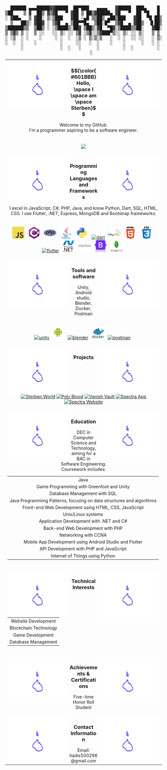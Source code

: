 <pre align="center">




  ██████ ▄▄▄█████▓▓█████  ██▀███   ▄▄▄▄   ▓█████  ███▄    █ 
▒██    ▒ ▓  ██▒ ▓▒▓█   ▀ ▓██ ▒ ██▒▓█████▄ ▓█   ▀  ██ ▀█   █ 
░ ▓██▄   ▒ ▓██░ ▒░▒███   ▓██ ░▄█ ▒▒██▒ ▄██▒███   ▓██  ▀█ ██▒
  ▒   ██▒░ ▓██▓ ░ ▒▓█  ▄ ▒██▀▀█▄  ▒██░█▀  ▒▓█  ▄ ▓██▒  ▐▌██▒
▒██████▒▒  ▒██▒ ░ ░▒████▒░██▓ ▒██▒░▓█  ▀█▓░▒████▒▒██░   ▓██░
▒ ▒▓▒ ▒ ░  ▒ ░░   ░░ ▒░ ░░ ▒▓ ░▒▓░░▒▓███▀▒░░ ▒░ ░░ ▒░   ▒ ▒ 
░ ░▒  ░ ░    ░     ░ ░  ░  ░▒ ░ ▒░▒░▒   ░  ░ ░  ░░ ░░   ░ ▒░
░  ░  ░    ░         ░     ░░   ░  ░    ░    ░      ░   ░ ░ 
      ░              ░  ░   ░      ░         ░  ░         ░ 
      ░
</pre>


<table align="center">
  <!-- WELCOME MESSAGE (1) -->
  <tr>
    <td align="center" width="40%">
      <img src="assets/PurpleFlame.gif" align="left" height="150">
      <img src="assets/PurpleFlame.gif" align="right" height="150">
      <div align="center">
        <h3>$${\color{#601BBB}Hello, \space I \space am \space Sterben}$$</h3>
        Welcome to my GitHub.
        <br>
        I'm a programmer aspiring to be a software engineer.
        <br>
        <br>
        <br>
        <!-- GIF -->
        <img src="assets/Aesthetic.gif" align="center" width="450">
        <br>
      </div>
      <br>
    </td>
  </tr>

  

  <!-- PROGRAMMING LANGUAGES (2) -->
  <tr>
    <td align="center" width="40%">
      <img src="assets/PurpleFlame.gif" align="left" height="150">
      <img src="assets/PurpleFlame.gif" align="right" height="150">
      <h3 align="center">
        Programming Languages and Frameworks
      </h3>
      <div align="center">
        I excel in JavaScript, C#, PHP, Java, and know Python, Dart, SQL, HTML, CSS.
        I use Flutter, .NET, Express, MongoDB and Bootstrap frameworks.
        <br>
        <br>
        <br>
        <a href="https://developer.mozilla.org/en-US/docs/Web/JavaScript" target="_blank" rel="noreferrer"> <img src="https://raw.githubusercontent.com/devicons/devicon/master/icons/javascript/javascript-original.svg" alt="javascript" width="40" height="40"/></a> &nbsp
        <a href="https://www.w3schools.com/cs/" target="_blank" rel="noreferrer"> <img src="https://raw.githubusercontent.com/devicons/devicon/master/icons/csharp/csharp-original.svg" alt="csharp" width="40" height="40"/></a> &nbsp
        <a href="https://www.php.net" target="_blank" rel="noreferrer"> <img src="https://raw.githubusercontent.com/devicons/devicon/master/icons/php/php-original.svg" alt="php" width="40" height="40"/></a> &nbsp
        <a href="https://www.java.com" target="_blank" rel="noreferrer"> <img src="https://raw.githubusercontent.com/devicons/devicon/master/icons/java/java-original.svg" alt="java" width="40" height="40"/></a> &nbsp
        <a href="https://www.python.org" target="_blank" rel="noreferrer"> <img src="https://raw.githubusercontent.com/devicons/devicon/master/icons/python/python-original.svg" alt="python" width="40" height="40"/></a> &nbsp
        <a href="https://dart.dev" target="_blank" rel="noreferrer"> <img src="https://www.vectorlogo.zone/logos/dartlang/dartlang-icon.svg" alt="dart" width="40" height="40"/></a> &nbsp
        <a href="https://www.mysql.com/" target="_blank" rel="noreferrer"> <img src="https://raw.githubusercontent.com/devicons/devicon/master/icons/mysql/mysql-original-wordmark.svg" alt="mysql" width="40" height="40"/></a> &nbsp
        <a href="https://www.w3.org/html/" target="_blank" rel="noreferrer"> <img src="https://raw.githubusercontent.com/devicons/devicon/master/icons/html5/html5-original-wordmark.svg" alt="html5" width="40" height="40"/></a> &nbsp
        <a href="https://www.w3schools.com/css/" target="_blank" rel="noreferrer"> <img src="https://raw.githubusercontent.com/devicons/devicon/master/icons/css3/css3-original-wordmark.svg" alt="css3" width="40" height="40"/></a> &nbsp
        <br>
        <a href="https://flutter.dev" target="_blank" rel="noreferrer"> <img src="https://www.vectorlogo.zone/logos/flutterio/flutterio-icon.svg" alt="flutter" width="40" height="40"/></a> &nbsp
        <a href="https://dotnet.microsoft.com/" target="_blank" rel="noreferrer"> <img src="https://raw.githubusercontent.com/devicons/devicon/master/icons/dot-net/dot-net-original-wordmark.svg" alt="dotnet" width="40" height="40"/></a> &nbsp
        <a href="https://expressjs.com" target="_blank" rel="noreferrer"> <img src="https://raw.githubusercontent.com/devicons/devicon/master/icons/express/express-original-wordmark.svg" alt="express" width="40" height="40"/></a> &nbsp
        <a href="https://getbootstrap.com" target="_blank" rel="noreferrer"> <img src="https://raw.githubusercontent.com/devicons/devicon/master/icons/bootstrap/bootstrap-plain-wordmark.svg" alt="bootstrap" width="40" height="40"/></a> &nbsp
        <a href="https://www.mongodb.com/" target="_blank" rel="noreferrer"> <img src="https://raw.githubusercontent.com/devicons/devicon/master/icons/mongodb/mongodb-original-wordmark.svg" alt="mongodb" width="40" height="40"/></a> &nbsp
      </div>
      <br>
    </td>
  </tr>

  <!-- TOOLS AND SOFTWARE (3) -->
  <tr>
    <td align="center" width="40%">
      <img src="assets/PurpleFlame.gif" align="left" height="150">
      <img src="assets/PurpleFlame.gif" align="right" height="150">
      <h3 align="center">
        Tools and software
      </h3>
      <div align="center">
        Unity, Android studio, Blender, Docker, Postman
        <br>
        <br>
        <br>
        <a href="https://unity.com/" target="_blank" rel="noreferrer"> <img src="https://www.vectorlogo.zone/logos/unity3d/unity3d-icon.svg" alt="unity" width="40" height="40"/></a>&nbsp
        <a href="https://developer.android.com" target="_blank" rel="noreferrer"> <img src="https://raw.githubusercontent.com/devicons/devicon/master/icons/android/android-original-wordmark.svg" alt="android" width="40" height="40"/></a> &nbsp
        <a href="https://www.blender.org/" target="_blank" rel="noreferrer"> <img src="https://download.blender.org/branding/community/blender_community_badge_white.svg" alt="blender" width="40" height="40"/></a> &nbsp
        <a href="https://www.docker.com/" target="_blank" rel="noreferrer"> <img src="https://raw.githubusercontent.com/devicons/devicon/master/icons/docker/docker-original-wordmark.svg" alt="docker" width="40" height="40"/></a> &nbsp
        <a href="https://postman.com" target="_blank" rel="noreferrer"> <img src="https://www.vectorlogo.zone/logos/getpostman/getpostman-icon.svg" alt="postman" width="40" height="40"/></a> &nbsp
      </div>
      <br>
    </td>
  </tr>

  <!-- LINK TO PROJECTS (4) -->
  <tr>
    <td align="center" width="40%">
      <img src="assets/PurpleFlame.gif" align="left" height="150">
      <img src="assets/PurpleFlame.gif" align="right" height="150">
      <h3 align="center">
        Projects
      </h3>
      <div align="center">
        <a href="https://github.com/HSterben/Sterben.world"><img src="https://img.shields.io/badge/Portfolio_Website-Sterben.world-blue?style=for-the-badge&logo=github" alt="Sterben.World"></a>
        <a href="https://github.com/HSterben/PolyBlood"><img src="https://img.shields.io/badge/FPS_Game_in_Progress-Poly_Blood-blue?style=for-the-badge&logo=github" alt="Poly Blood"></a>
        <a href="https://github.com/HSterben/VanishVault"><img src="https://img.shields.io/badge/Auto_Delete_Software-Vanish_Vault-blue?style=for-the-badge&logo=github" alt="Vanish Vault"></a>
        <a href="https://github.com/HSterben/Perfumes-Mobile-App"><img src="https://img.shields.io/badge/Mobile_App_Flutter-Spectra_Perfumes_App-blue?style=for-the-badge&logo=github" alt="Spectra App"></a>
        <br>
        <a href="https://github.com/HSterben/Spectra-Perfumes-Project"><img src="https://img.shields.io/badge/Backend_Website_PHP-Spectra_Perfumes_Website-blue?style=for-the-badge&logo=github" alt="Spectra Website"></a>
      </div>
      <br>
    </td>
  </tr>

  <!-- EDUCATION (5) -->
  <tr>
    <td align="center" width="40%">
      <img src="assets/PurpleFlame.gif" align="left" height="150">
      <img src="assets/PurpleFlame.gif" align="right" height="150">
      <h3 align="center">
        Education
      </h3>
      <div align="center">
        DEC in Computer Science and Technology, aiming for a BAC in Software Engineering.
        <br>
        Coursework includes:
        <br>
        <table>
          <tr>
            <td align="center">
              Java
            </td>
          </tr>
          <tr>
            <td align="center">
              Game Programming with Greenfoot and Unity
            </td>
          </tr>
          <tr>
            <td align="center">
              Database Management with SQL
            </td>
          </tr>
          <tr>
            <td align="center">
              Java Programming Patterns, focusing on data structures and algorithms
            </td>
          </tr>
          <tr>
            <td align="center">
              Front-end Web Development using HTML, CSS, JavaScript
            </td>
          </tr>
          <tr>
            <td align="center">
              Unix/Linux systems
            </td>
          </tr>
          <tr>
            <td align="center">
              Application Development with .NET and C#
            </td>
          </tr>
          <tr>
            <td align="center">
              Back-end Web Development with PHP
            </td>
          </tr>
          <tr>
            <td align="center">
              Networking with CCNA
            </td>
          </tr>
          <tr>
            <td align="center">
              Mobile App Development using Android Studio and Flutter
            </td>
          </tr>
          <tr>
            <td align="center">
              API Development with PHP and JavaScript
            </td>
          </tr>
          <tr>
            <td align="center">
              Internet of Things using Python
            </td>
          </tr>
        </table>
      </div>
      <br>
    </td>
  </tr>

  <!-- INTERESTS (6) -->
  <tr>
    <td align="center" width="40%">
      <img src="assets/PurpleFlame.gif" align="left" height="150">
      <img src="assets/PurpleFlame.gif" align="right" height="150">
      <h3 align="center">
        Technical Interests
      </h3>
      <div align="center">
        <table>
          <tr>
            <td align="center">
              Website Development
            </td>
          </tr>
          <tr>
            <td align="center">
              Blockchain Technology
            </td>
          </tr>
          <tr>
            <td align="center">
              Game Development
            </td>
          </tr>
          <tr>
            <td align="center">
              Database Management
            </td>
          </tr>
        </table>
      </div>
      <br>
    </td>
  </tr>

  <!-- ACHIEVEMENTS AND CERTIFICATIONS (7) -->
  <tr>
    <td align="center" width="40%">
      <img src="assets/PurpleFlame.gif" align="left" height="150">
      <img src="assets/PurpleFlame.gif" align="right" height="150">
      <h3 align="center">
        Achievements & Certifications
      </h3>
      <div align="center">
        Five-time Honor Roll Student
      </div>
      <br>
    </td>
  </tr>

  <!-- CONTACT INFORMATION (8) -->
  <tr>
    <td align="center" width="40%">
      <img src="assets/PurpleFlame.gif" align="left" height="150">
      <img src="assets/PurpleFlame.gif" align="right" height="150">
      <h3 align="center">
        Contact Information
      </h3>
      <div align="center">
        Email: hadis500296@gmail.com
      </div>
    </td>
  </tr>

</table>
